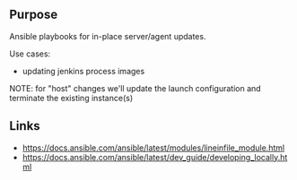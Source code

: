 ## Purpose
Ansible playbooks for in-place server/agent updates.

Use cases:
* updating jenkins process images

NOTE:  for "host" changes we'll update the launch configuration 
and terminate the existing instance(s)

## Links
* https://docs.ansible.com/ansible/latest/modules/lineinfile_module.html
* https://docs.ansible.com/ansible/latest/dev_guide/developing_locally.html
